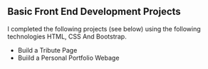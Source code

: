 ## Basic Front End Development Projects

I completed the following projects (see below) using the following technologies HTML, CSS And Bootstrap.

* Build a Tribute Page
* Buiild a Personal Portfolio Webage

 
